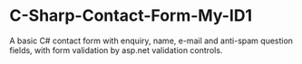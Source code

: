 # C-Sharp-Contact-Form-My-ID1
A basic C# contact form with enquiry, name, e-mail and anti-spam question fields, with form validation by asp.net validation controls.
